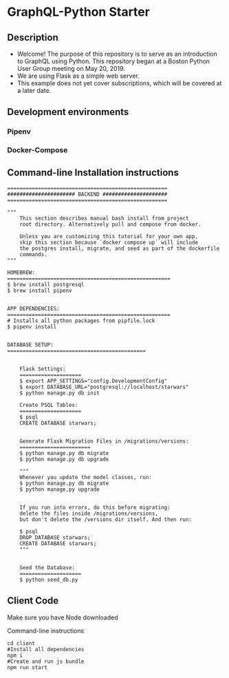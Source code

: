 # GraphQL-Python Starter

## Description

- Welcome! The purpose of this repository is to serve as an introduction to GraphQL using Python. This repository began at a Boston Python User Group meeting on May 20, 2019.
- We are using Flask as a simple web server.
- This example does not yet cover subscriptions, which will be covered at a later date.

## Development environments

### Pipenv

### Docker-Compose


## Command-line Installation instructions


```
====================================================
###################### BACKEND #####################
====================================================

"""
    This section describes manual bash install from project 
    root directory. Alternatively pull and compose from docker. 

    Unless you are customizing this tutorial for your own app, 
    skip this section because `docker compose up` will include 
    the postgres install, migrate, and seed as part of the dockerfile 
    commands.
"""

HOMEBREW:
=====================================================
$ brew install postgresql
$ brew install pipenv


APP DEPENDENCIES:
=====================================================
# Installs all python packages from pipfile.lock
$ pipenv install


DATABASE SETUP:
=============================================


    Flask Settings:
    ====================
    $ export APP_SETTINGS="config.DevelopmentConfig"
    $ export DATABASE_URL="postgresql://localhost/starwars"
    $ python manage.py db init

    Create PSQL Tables:
    ====================
    $ psql
    CREATE DATABASE starwars;


    Generate Flask Migration Files in /migrations/versions:
    =======================
    $ python manage.py db migrate
    $ python manage.py db upgrade

    """
    Whenever you update the model classes, run:
    $ python manage.py db migrate
    $ python manage,py upgrade


    If you run into errors, do this before migrating:
    delete the files inside /migrations/versions,
    but don't delete the /versions dir itself. And then run:
        
    $ psql
    DROP DATABASE starwars;
    CREATE DATABASE starwars;
    """


    Seed the Database:
    ====================
    $ python seed_db.py

```


## Client Code

Make sure you have Node downloaded

Command-line instructions
```
cd client
#Install all dependencies
npm i 
#Create and run js bundle
npm run start
```


